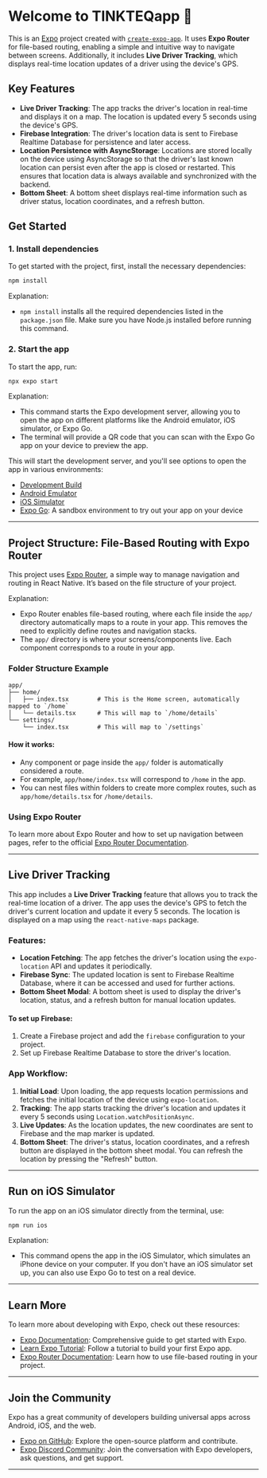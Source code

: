 
# Welcome to TINKTEQapp 👋

This is an [Expo](https://expo.dev) project created with [`create-expo-app`](https://www.npmjs.com/package/create-expo-app). It uses **Expo Router** for file-based routing, enabling a simple and intuitive way to navigate between screens. Additionally, it includes **Live Driver Tracking**, which displays real-time location updates of a driver using the device's GPS.

## Key Features

- **Live Driver Tracking**: The app tracks the driver's location in real-time and displays it on a map. The location is updated every 5 seconds using the device's GPS.
- **Firebase Integration**: The driver's location data is sent to Firebase Realtime Database for persistence and later access.
- **Location Persistence with AsyncStorage**: Locations are stored locally on the device using AsyncStorage so that the driver's last known location can persist even after the app is closed or restarted. This ensures that location data is always available and synchronized with the backend.
- **Bottom Sheet**: A bottom sheet displays real-time information such as driver status, location coordinates, and a refresh button.

## Get Started

### 1. Install dependencies

To get started with the project, first, install the necessary dependencies:

```bash
npm install
```

Explanation:
- `npm install` installs all the required dependencies listed in the `package.json` file. Make sure you have Node.js installed before running this command.

### 2. Start the app

To start the app, run:

```bash
npx expo start
```

Explanation:
- This command starts the Expo development server, allowing you to open the app on different platforms like the Android emulator, iOS simulator, or Expo Go.
- The terminal will provide a QR code that you can scan with the Expo Go app on your device to preview the app.

This will start the development server, and you'll see options to open the app in various environments:

- [Development Build](https://docs.expo.dev/develop/development-builds/introduction/)
- [Android Emulator](https://docs.expo.dev/workflow/android-studio-emulator/)
- [iOS Simulator](https://docs.expo.dev/workflow/ios-simulator/)
- [Expo Go](https://expo.dev/go): A sandbox environment to try out your app on your device

---

## Project Structure: File-Based Routing with Expo Router

This project uses [Expo Router](https://docs.expo.dev/router/introduction), a simple way to manage navigation and routing in React Native. It’s based on the file structure of your project.

Explanation:
- Expo Router enables file-based routing, where each file inside the `app/` directory automatically maps to a route in your app. This removes the need to explicitly define routes and navigation stacks.
- The `app/` directory is where your screens/components live. Each component corresponds to a route in your app.

### Folder Structure Example

```
app/
├── home/
│   ├── index.tsx        # This is the Home screen, automatically mapped to `/home`
│   └── details.tsx      # This will map to `/home/details`
└── settings/
    └── index.tsx        # This will map to `/settings`
```

#### How it works:
- Any component or page inside the `app/` folder is automatically considered a route.
- For example, `app/home/index.tsx` will correspond to `/home` in the app.
- You can nest files within folders to create more complex routes, such as `app/home/details.tsx` for `/home/details`.

### Using Expo Router
To learn more about Expo Router and how to set up navigation between pages, refer to the official [Expo Router Documentation](https://docs.expo.dev/router/introduction).

---

## Live Driver Tracking

This app includes a **Live Driver Tracking** feature that allows you to track the real-time location of a driver. The app uses the device's GPS to fetch the driver's current location and update it every 5 seconds. The location is displayed on a map using the `react-native-maps` package. 

### Features:
- **Location Fetching**: The app fetches the driver's location using the `expo-location` API and updates it periodically.
- **Firebase Sync**: The updated location is sent to Firebase Realtime Database, where it can be accessed and used for further actions.
- **Bottom Sheet Modal**: A bottom sheet is used to display the driver's location, status, and a refresh button for manual location updates.

#### To set up Firebase:
1. Create a Firebase project and add the `firebase` configuration to your project.
2. Set up Firebase Realtime Database to store the driver's location.

### App Workflow:

1. **Initial Load**: Upon loading, the app requests location permissions and fetches the initial location of the device using `expo-location`.
2. **Tracking**: The app starts tracking the driver's location and updates it every 5 seconds using `Location.watchPositionAsync`.
3. **Live Updates**: As the location updates, the new coordinates are sent to Firebase and the map marker is updated.
4. **Bottom Sheet**: The driver's status, location coordinates, and a refresh button are displayed in the bottom sheet modal. You can refresh the location by pressing the "Refresh" button.

---

## Run on iOS Simulator

To run the app on an iOS simulator directly from the terminal, use:

```bash
npm run ios
```

Explanation:
- This command opens the app in the iOS Simulator, which simulates an iPhone device on your computer. If you don't have an iOS simulator set up, you can also use Expo Go to test on a real device.

---

## Learn More

To learn more about developing with Expo, check out these resources:

- [Expo Documentation](https://docs.expo.dev/): Comprehensive guide to get started with Expo.
- [Learn Expo Tutorial](https://docs.expo.dev/tutorial/introduction/): Follow a tutorial to build your first Expo app.
- [Expo Router Documentation](https://docs.expo.dev/router/introduction): Learn how to use file-based routing in your project.

---

## Join the Community

Expo has a great community of developers building universal apps across Android, iOS, and the web.

- [Expo on GitHub](https://github.com/expo/expo): Explore the open-source platform and contribute.
- [Expo Discord Community](https://chat.expo.dev): Join the conversation with Expo developers, ask questions, and get support.

---
